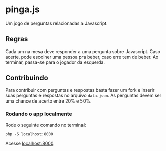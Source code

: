 # pinga.js

Um jogo de perguntas relacionadas a Javascript.

## Regras

Cada um na mesa deve responder a uma pergunta sobre Javascript. Caso acerte, pode escolher uma pessoa pra beber, caso erre tem de beber.
Ao terminar, passa-se para o jogador da esquerda.

## Contribuindo

Para contribuir com perguntas e respostas basta fazer um fork e inserir suas perguntas e respostas no arquivo `data.json`. As perguntas devem ser uma chance de acerto entre 20% e 50%.

### Rodando o app localmente

Rode o seguinte comando no terminal:

    php -S localhost:8000

Acesse [localhost:8000](http://localhost:8000).
